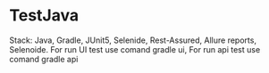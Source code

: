 # TestJava
Stack: Java, Gradle, JUnit5, Selenide, Rest-Assured, Allure reports, Selenoide.
For run UI test use comand gradle ui,
For run api test use comand gradle api
